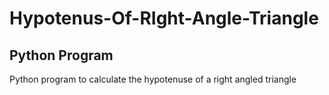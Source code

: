 # Hypotenus-Of-RIght-Angle-Triangle

## Python Program

Python program to calculate the hypotenuse of a right angled triangle
